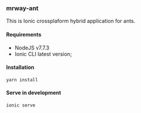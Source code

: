 ### mrway-ant

This is Ionic crossplaform hybrid application for ants.

#### Requirements

- NodeJS v7.7.3
- Ionic CLI latest version;

#### Installation

`yarn install`

#### Serve in development

`ionic serve` 

